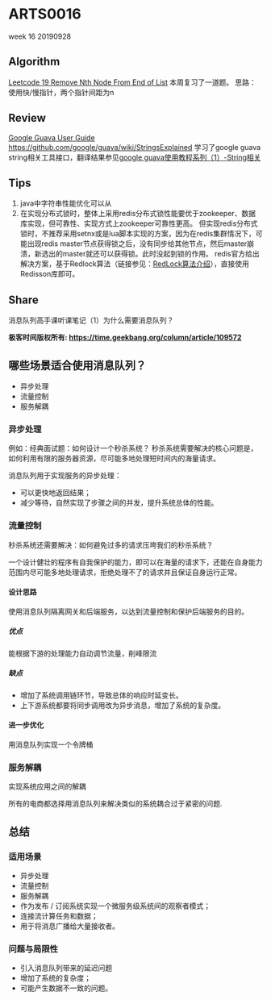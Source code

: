 # ARTS0016

week 16
20190928

## Algorithm

[Leetcode 19 Remove Nth Node From End of List](https://leetcode.com/problems/remove-nth-node-from-end-of-list/)
本周复习了一道题。
思路：使用快/慢指针，两个指针间距为n

## Review

[Google Guava User Guide](https://github.com/google/guava/wiki)
https://github.com/google/guava/wiki/StringsExplained 学习了google guava string相关工具接口，翻译结果参见[google guava使用教程系列（1）-String相关](https://blog.csdn.net/evasnowind/article/details/100829776)


## Tips
1. java中字符串性能优化可以从
2. 在实现分布式锁时，整体上采用redis分布式锁性能要优于zookeeper、数据库实现，但可靠性、实现方式上zookeeper可靠性更高。
但实现redis分布式锁时，不推荐采用setnx或是lua脚本实现的方案，因为在redis集群情况下，可能出现redis master节点获得锁之后，没有同步给其他节点，然后master崩溃，新选出的master就还可以获得锁。此时没起到锁的作用。
redis官方给出解决方案，基于Redlock算法（链接参见：[RedLock算法介绍](https://www.jianshu.com/p/fba7dd6dcef5)），直接使用Redisson库即可。


## Share
消息队列高手课听课笔记（1）为什么需要消息队列？

**极客时间版权所有: https://time.geekbang.org/column/article/109572**

## 哪些场景适合使用消息队列？
- 异步处理
- 流量控制
- 服务解耦


### 异步处理

例如：经典面试题：如何设计一个秒杀系统？
秒杀系统需要解决的核心问题是，如何利用有限的服务器资源，尽可能多地处理短时间内的海量请求。

消息队列用于实现服务的异步处理：
- 可以更快地返回结果； 
- 减少等待，自然实现了步骤之间的并发，提升系统总体的性能。

### 流量控制

秒杀系统还需要解决：如何避免过多的请求压垮我们的秒杀系统？

一个设计健壮的程序有自我保护的能力，即可以在海量的请求下，还能在自身能力范围内尽可能多地处理请求，拒绝处理不了的请求并且保证自身运行正常。

#### 设计思路
使用消息队列隔离网关和后端服务，以达到流量控制和保护后端服务的目的。

##### 优点
能根据下游的处理能力自动调节流量，削峰限流

##### 缺点
- 增加了系统调用链环节，导致总体的响应时延变长。
- 上下游系统都要将同步调用改为异步消息，增加了系统的复杂度。

#### 进一步优化
用消息队列实现一个令牌桶

### 服务解耦
实现系统应用之间的解耦

所有的电商都选择用消息队列来解决类似的系统耦合过于紧密的问题.

## 总结

### 适用场景
- 异步处理
- 流量控制
- 服务解耦
- 作为发布 / 订阅系统实现一个微服务级系统间的观察者模式；
- 连接流计算任务和数据；
- 用于将消息广播给大量接收者。

### 问题与局限性
- 引入消息队列带来的延迟问题
- 增加了系统的复杂度；
- 可能产生数据不一致的问题。